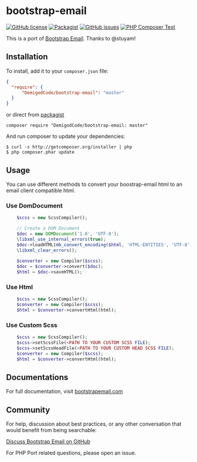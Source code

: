 # bootstrap-email
[![GitHub license](https://img.shields.io/badge/license-MIT-blue.svg)](https://raw.githubusercontent.com/DemigodCode/bootstrap-email/master/LICENSE.md)
[![Packagist](https://img.shields.io/packagist/v/DemigodCode/bootstrap-email.svg)](https://packagist.org/packages/DemigodCode/bootstrap-email)
[![GitHub issues](https://img.shields.io/github/issues/DemigodCode/bootstrap-email.svg)](https://github.com/DemigodCode/bootstrap-email/issues)
[![PHP Composer Test](https://github.com/DemigodCode/bootstrap-email/actions/workflows/php.yml/badge.svg)](https://github.com/DemigodCode/bootstrap-email/actions/workflows/php.yml)

This is a port of [Bootstrap Email](https://github.com/bootstrap-email/bootstrap-email). Thanks to @stuyam!

## Installation

To install, add it to your `composer.json` file:

```json
{
  "require": {
      "DemigodCode/bootstrap-email": "master"
  }
}
```

or direct from [packagist](https://packagist.org/packages/DemigodCode/Bootstrap-Email)

    composer require "DemigodCode/bootstrap-email: master"

And run composer to update your dependencies:

    $ curl -s http://getcomposer.org/installer | php
    $ php composer.phar update

## Usage

You can use different methods to convert your boostrap-email html to an email client compatible html.

### Use DomDocument

```php
    $scss = new ScssCompiler();

    // Create a DOM Document
    $doc = new DOMDocument('1.0', 'UTF-8');
    \libxml_use_internal_errors(true);
    $doc->loadHTML(mb_convert_encoding($html, 'HTML-ENTITIES', 'UTF-8'));
    \libxml_clear_errors();
    
    $converter = new Compiler($scss);
    $doc = $converter->convert($doc);
    $html = $doc->saveHTML();
```

### Use Html

```php
    $scss = new ScssCompiler();
    $converter = new Compiler($scss);
    $html = $converter->convertHtml(html);
```

### Use Custom Scss
```php
    $scss = new ScssCompiler();
    $scss->setScssFile(<PATH TO YOUR CUSTOM SCSS FILE);
    $scss->setScssHeadFile(<PATH TO YOUR CUSTOM HEAD SCSS FILE);
    $converter = new Compiler($scss);
    $html = $converter->convertHtml(html);
```

## Documentations
For full documentation, visit [bootstrapemail.com](https://bootstrapemail.com/docs/introduction)

## Community
For help, discussion about best practices, or any other conversation that would benefit from being searchable:

[Discuss Bootstrap Email on GitHub](https://github.com/bootstrap-email/bootstrap-email/discussions)

For PHP Port related questions, please open an issue.
